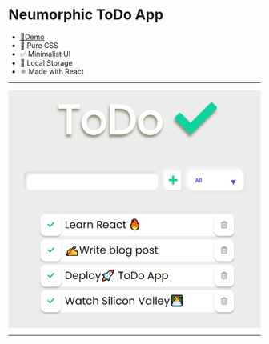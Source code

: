 # Neumorphic ToDo App
- [🚀Demo](https://todo-minimal.netlify.app/) 
- 💖 Pure CSS 
- ✅ Minimalist UI
- 💾 Local Storage
- ⚛ Made with React

***

<img align="center" src="https://github.com/abhiramready/React-Projects/blob/main/img/todoss.PNG"/>

***
